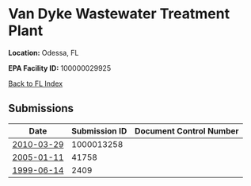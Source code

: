 # Van Dyke Wastewater Treatment Plant

**Location:** Odessa, FL

**EPA Facility ID:** 100000029925

[Back to FL Index](../../index.md)

## Submissions

| Date | Submission ID | Document Control Number |
|------|--------------|-------------------------|
| [2010-03-29](submissions/1000013258.md) | 1000013258 |  |
| [2005-01-11](submissions/41758.md) | 41758 |  |
| [1999-06-14](submissions/2409.md) | 2409 |  |
